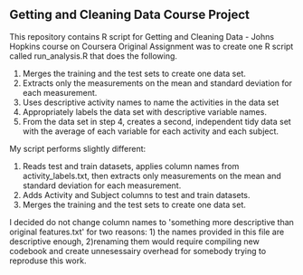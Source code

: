 ## Getting and Cleaning Data Course Project
This repository contains R script for Getting and Cleaning Data - Johns Hopkins course on Coursera
Original Assignment was to create one R script called run_analysis.R that does the following. 

  1.  Merges the training and the test sets to create one data set.
  2.  Extracts only the measurements on the mean and standard deviation for each measurement. 
  3.  Uses descriptive activity names to name the activities in the data set
  4.  Appropriately labels the data set with descriptive variable names. 
  5.  From the data set in step 4, creates a second, independent tidy data set with the average of each variable for each activity and each subject.
    

My script performs slightly different:
1. Reads test and train datasets, applies column names from activity_labels.txt, then extracts only measurements on the mean and standard deviation for each measurement.
2. Adds Activity and Subject columns to test and train datasets.
3. Merges the training and the test sets to create one data set.


I decided do not change column names to 'something more descriptive than original features.txt' for two reasons: 1) the names provided in this file are descriptive enough, 2)renaming them would require compiling new codebook and create unnesessairy overhead for somebody trying to reproduse this work.
